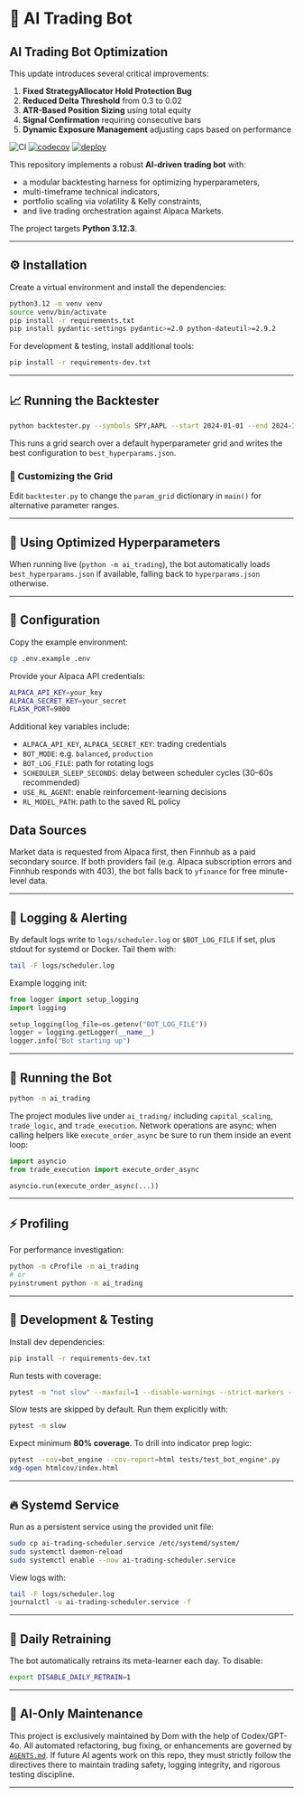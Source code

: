 # 🚀 AI Trading Bot

## AI Trading Bot Optimization

This update introduces several critical improvements:

1. **Fixed StrategyAllocator Hold Protection Bug**
2. **Reduced Delta Threshold** from 0.3 to 0.02
3. **ATR-Based Position Sizing** using total equity
4. **Signal Confirmation** requiring consecutive bars
5. **Dynamic Exposure Management** adjusting caps based on performance


![CI](https://github.com/dmorazzini23/ai-trading-bot/actions/workflows/python-app.yml/badge.svg)
[![codecov](https://codecov.io/gh/dmorazzini23/ai-trading-bot/branch/main/graph/badge.svg)](https://codecov.io/gh/dmorazzini23/ai-trading-bot)
[![deploy](https://github.com/dmorazzini23/ai-trading-bot/actions/workflows/deploy.yml/badge.svg)](https://github.com/dmorazzini23/ai-trading-bot/actions/workflows/deploy.yml)

This repository implements a robust **AI-driven trading bot** with:

* a modular backtesting harness for optimizing hyperparameters,
* multi-timeframe technical indicators,
* portfolio scaling via volatility & Kelly constraints,
* and live trading orchestration against Alpaca Markets.

The project targets **Python 3.12.3**.

---

## ⚙️ Installation

Create a virtual environment and install the dependencies:

```bash
python3.12 -m venv venv
source venv/bin/activate
pip install -r requirements.txt
pip install pydantic-settings pydantic>=2.0 python-dateutil>=2.9.2
```

For development & testing, install additional tools:

```bash
pip install -r requirements-dev.txt
```

---

## 📈 Running the Backtester

```bash
python backtester.py --symbols SPY,AAPL --start 2024-01-01 --end 2024-12-31
```

This runs a grid search over a default hyperparameter grid and writes the best configuration to `best_hyperparams.json`.

### 🔧 Customizing the Grid

Edit `backtester.py` to change the `param_grid` dictionary in `main()` for alternative parameter ranges.

---

## 🚀 Using Optimized Hyperparameters

When running live (`python -m ai_trading`), the bot automatically loads `best_hyperparams.json` if available, falling back to `hyperparams.json` otherwise.

---

## 🔑 Configuration

Copy the example environment:

```bash
cp .env.example .env
```

Provide your Alpaca API credentials:

```bash
ALPACA_API_KEY=your_key
ALPACA_SECRET_KEY=your_secret
FLASK_PORT=9000
```

Additional key variables include:

* `ALPACA_API_KEY`, `ALPACA_SECRET_KEY`: trading credentials
* `BOT_MODE`: e.g. `balanced`, `production`
* `BOT_LOG_FILE`: path for rotating logs
* `SCHEDULER_SLEEP_SECONDS`: delay between scheduler cycles (30–60s recommended)
* `USE_RL_AGENT`: enable reinforcement-learning decisions
* `RL_MODEL_PATH`: path to the saved RL policy


## Data Sources

Market data is requested from Alpaca first, then Finnhub as a paid secondary source. If both providers fail (e.g. Alpaca subscription errors and Finnhub responds with 403), the bot falls back to `yfinance` for free minute-level data.

---

## 📝 Logging & Alerting

By default logs write to `logs/scheduler.log` or `$BOT_LOG_FILE` if set, plus stdout for systemd or Docker. Tail them with:

```bash
tail -F logs/scheduler.log
```


Example logging init:

```python
from logger import setup_logging
import logging

setup_logging(log_file=os.getenv("BOT_LOG_FILE"))
logger = logging.getLogger(__name__)
logger.info("Bot starting up")
```

---

## 🤖 Running the Bot

```bash
python -m ai_trading
```

The project modules live under `ai_trading/` including `capital_scaling`,
`trade_logic`, and `trade_execution`. Network operations are async; when
calling helpers like `execute_order_async` be sure to run them inside an
event loop:

```python
import asyncio
from trade_execution import execute_order_async

asyncio.run(execute_order_async(...))
```


---

## ⚡ Profiling

For performance investigation:

```bash
python -m cProfile -m ai_trading
# or
pyinstrument python -m ai_trading
```

---

## 🧪 Development & Testing

Install dev dependencies:

```bash
pip install -r requirements-dev.txt
```

Run tests with coverage:

```bash
pytest -m "not slow" --maxfail=1 --disable-warnings --strict-markers --cov=ai_trading --cov-fail-under=80
```

Slow tests are skipped by default. Run them explicitly with:

```bash
pytest -m slow
```

Expect minimum **80% coverage**.
To drill into indicator prep logic:

```bash
pytest --cov=bot_engine --cov-report=html tests/test_bot_engine*.py
xdg-open htmlcov/index.html
```

---

## 🔥 Systemd Service

Run as a persistent service using the provided unit file:

```bash
sudo cp ai-trading-scheduler.service /etc/systemd/system/
sudo systemctl daemon-reload
sudo systemctl enable --now ai-trading-scheduler.service
```

View logs with:

```bash
tail -F logs/scheduler.log
journalctl -u ai-trading-scheduler.service -f
```

---

## 🔄 Daily Retraining

The bot automatically retrains its meta-learner each day. To disable:

```bash
export DISABLE_DAILY_RETRAIN=1
```

---

## 🤝 AI-Only Maintenance

This project is exclusively maintained by Dom with the help of Codex/GPT-4o.
All automated refactoring, bug fixing, or enhancements are governed by [`AGENTS.md`](./AGENTS.md).
If future AI agents work on this repo, they must strictly follow the directives there to maintain trading safety, logging integrity, and rigorous testing discipline.

---
